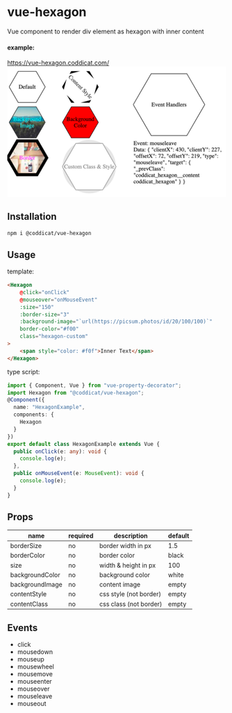 # vue-hexagon
Vue component to render div element as hexagon with inner content

#### example:
https://vue-hexagon.coddicat.com/
<img src="https://github.com/coddicat/vue-hexagon/blob/master/example/example.png" width="600"/>

## Installation
```
npm i @coddicat/vue-hexagon
```

## Usage
template:
```html
<Hexagon
    @click="onClick"
    @mouseover="onMouseEvent"
    :size="150"
    :border-size="3"
    :background-image="`url(https://picsum.photos/id/20/100/100)`"
    border-color="#f00"
    class="hexagon-custom"
>
    <span style="color: #f0f">Inner Text</span>
</Hexagon>
```

type script:
```ts
import { Component, Vue } from "vue-property-decorator";
import Hexagon from "@coddicat/vue-hexagon";
@Component({
  name: "HexagonExample",
  components: {
    Hexagon
  }
})
export default class HexagonExample extends Vue { 
  public onClick(e: any): void {
    console.log(e);
  },
  public onMouseEvent(e: MouseEvent): void {
    console.log(e);
  }
}
```

## Props
|name|required|description|default|
|----|--------|-----------|-------|
|borderSize|no|border width in px|1.5|
|borderColor|no|border color|black|
|size|no|width & height in px|100|
|backgroundColor|no|background color|white|
|backgroundImage|no|content image|empty|
|contentStyle|no|css style (not border)|empty|
|contentClass|no|css class (not border)|empty|

## Events
- click
- mousedown
- mouseup
- mousewheel
- mousemove
- mouseenter
- mouseover
- mouseleave
- mouseout
